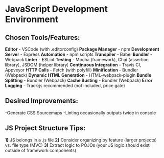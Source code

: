 JavaScript Development Environment
==================================

## Chosen Tools/Features:
**Editor** - VSCode (with .editorconfig)
**Package Manager** - npm
**Development Server** - Express
**Automation** - npm scripts
**Transpiler** - Babel
**Bundler** - Webpack
**Linter** - ESLint
**Testing** - Mocha (framework), Chai (assertion library), JSDOM (helper library)
**Continuous Integration** - Travis CI, Appveyor
**HTTP Calls** - Fetch (with polyfill)
**Minification** - Bundler (Webpack)
**Dynamic HTML Generation** - HTML-webpack-plugin
**Bundle Splitting** - Bundler (Webpack)
**Cache Busting** - Bundler (Webpack)
**Error Logging** - Track:js recommended (not included, price gate)


## Desired Improvements:
-Generate CSS Sourcemaps
-Linting occasionally outputs twice in console

## JS Project Structure Tips:
**1)** JS belongs in a .js file
**2)** Consider organizing by feature (larger projects) vs. file type (MVC)
**3)** Extract logic to POJOs (your JS logic should exist outside of framework components)